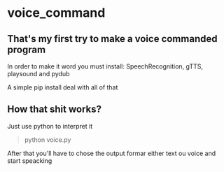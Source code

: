 # voice_command

## That's my first try to make a voice commanded program

In order to make it word you must install: 
SpeechRecognition, gTTS, playsound and pydub

A simple pip install deal with all of that

## How that shit works?
 Just use python to interpret it
> python voice.py

 After that you'll have to chose the output formar either text ou voice and start speacking